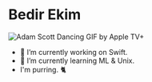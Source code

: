 # Bedir Ekim
![Adam Scott Dancing GIF by Apple TV+](https://i.giphy.com/media/XjDZoIXRpaJjZY6VFI/giphy.webp)
- 🔭 I’m currently working on Swift.
- 🌱 I’m currently learning ML & Unix.
- I'm purring. 🐈
